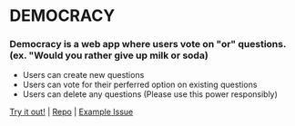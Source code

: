 <h1>DEMOCRACY</h1>

<h3>Democracy is a web app where users vote on "or" questions. (ex. "Would you rather give up milk or soda)</h3>
<ul>
  <li>Users can create new questions</li>
  <li>Users can vote for their perferred option on existing questions</li>
  <li>Users can delete any questions (Please use this power responsibly)</li>
</ul>

<a href="https://cautious-doodle-dev.onrender.com/">Try it out!</a> |
<a href="https://github.com/JohnnyCaringi/democracy-web-app">Repo</a> |
<a href="https://github.com/JohnnyCaringi/democracy-web-app/pull/6">Example Issue</a> 
